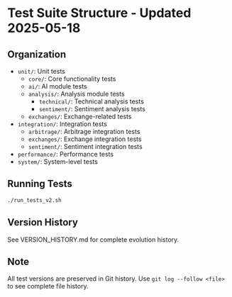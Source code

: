 # Test Suite Structure - Updated 2025-05-18

## Organization
- `unit/`: Unit tests
  - `core/`: Core functionality tests
  - `ai/`: AI module tests
  - `analysis/`: Analysis module tests
    - `technical/`: Technical analysis tests
    - `sentiment/`: Sentiment analysis tests
  - `exchanges/`: Exchange-related tests
- `integration/`: Integration tests
  - `arbitrage/`: Arbitrage integration tests
  - `exchanges/`: Exchange integration tests
  - `sentiment/`: Sentiment integration tests
- `performance/`: Performance tests
- `system/`: System-level tests

## Running Tests
```bash
./run_tests_v2.sh
```

## Version History
See VERSION_HISTORY.md for complete evolution history.

## Note
All test versions are preserved in Git history.
Use `git log --follow <file>` to see complete file history.
